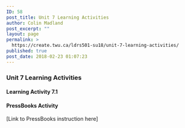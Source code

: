 ```yaml
---
ID: 58
post_title: Unit 7 Learning Activities
author: Colin Madland
post_excerpt: ""
layout: page
permalink: >
  https://create.twu.ca/ldrs501-su18/unit-7-learning-activities/
published: true
post_date: 2018-02-23 01:07:23
---
```

<h3>Unit 7 Learning Activities</h3>

<h4>Learning Activity 7.1</h4>

<h4>PressBooks Activity</h4>

[Link to PressBooks instruction here]

&nbsp;
